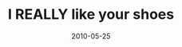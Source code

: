 ---
layout: base.njk
title : 'I REALLY like your shoes' 
view_title : 'I REALLY like your shoes' 
year : '2010' 
date : '2010-05-25' 
img_file : '/drawing/ireallylikeyourshoes.png' 
html_file : 'ireallylikeyourshoes' 
next_html : 'carefulwiththosebigideas.html' 
year_order : '80' 
permalink : "title/{{html_file}}.html"
---